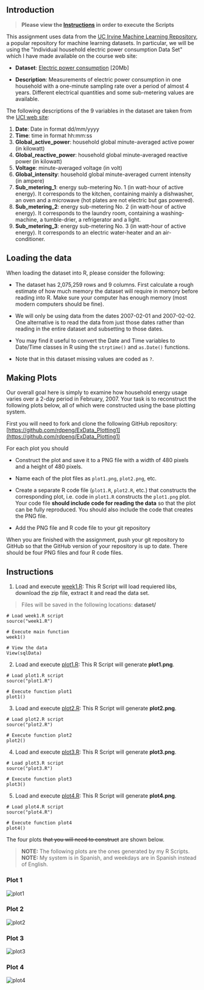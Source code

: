 ## Introduction

> **Please view the [Instructions](#instructions) in order to execute the Scripts**

This assignment uses data from
the <a href="http://archive.ics.uci.edu/ml/">UC Irvine Machine
Learning Repository</a>, a popular repository for machine learning
datasets. In particular, we will be using the "Individual household
electric power consumption Data Set" which I have made available on
the course web site:


* <b>Dataset</b>: <a href="https://d396qusza40orc.cloudfront.net/exdata%2Fdata%2Fhousehold_power_consumption.zip">Electric power consumption</a> [20Mb]

* <b>Description</b>: Measurements of electric power consumption in
one household with a one-minute sampling rate over a period of almost
4 years. Different electrical quantities and some sub-metering values
are available.


The following descriptions of the 9 variables in the dataset are taken
from
the <a href="https://archive.ics.uci.edu/ml/datasets/Individual+household+electric+power+consumption">UCI
web site</a>:

<ol>
<li><b>Date</b>: Date in format dd/mm/yyyy </li>
<li><b>Time</b>: time in format hh:mm:ss </li>
<li><b>Global_active_power</b>: household global minute-averaged active power (in kilowatt) </li>
<li><b>Global_reactive_power</b>: household global minute-averaged reactive power (in kilowatt) </li>
<li><b>Voltage</b>: minute-averaged voltage (in volt) </li>
<li><b>Global_intensity</b>: household global minute-averaged current intensity (in ampere) </li>
<li><b>Sub_metering_1</b>: energy sub-metering No. 1 (in watt-hour of active energy). It corresponds to the kitchen, containing mainly a dishwasher, an oven and a microwave (hot plates are not electric but gas powered). </li>
<li><b>Sub_metering_2</b>: energy sub-metering No. 2 (in watt-hour of active energy). It corresponds to the laundry room, containing a washing-machine, a tumble-drier, a refrigerator and a light. </li>
<li><b>Sub_metering_3</b>: energy sub-metering No. 3 (in watt-hour of active energy). It corresponds to an electric water-heater and an air-conditioner.</li>
</ol>

## Loading the data

When loading the dataset into R, please consider the following:

* The dataset has 2,075,259 rows and 9 columns. First
calculate a rough estimate of how much memory the dataset will require
in memory before reading into R. Make sure your computer has enough
memory (most modern computers should be fine).

* We will only be using data from the dates 2007-02-01 and
2007-02-02. One alternative is to read the data from just those dates
rather than reading in the entire dataset and subsetting to those
dates.

* You may find it useful to convert the Date and Time variables to
Date/Time classes in R using the `strptime()` and `as.Date()`
functions.

* Note that in this dataset missing values are coded as `?`.


## Making Plots

Our overall goal here is simply to examine how household energy usage
varies over a 2-day period in February, 2007. Your task is to
reconstruct the following plots below, all of which were constructed
using the base plotting system.

First you will need to fork and clone the following GitHub repository:
[https://github.com/rdpeng/ExData_Plotting1](https://github.com/rdpeng/ExData_Plotting1)


For each plot you should

* Construct the plot and save it to a PNG file with a width of 480
pixels and a height of 480 pixels.

* Name each of the plot files as `plot1.png`, `plot2.png`, etc.

* Create a separate R code file (`plot1.R`, `plot2.R`, etc.) that
constructs the corresponding plot, i.e. code in `plot1.R` constructs
the `plot1.png` plot. Your code file **should include code for reading
the data** so that the plot can be fully reproduced. You should also
include the code that creates the PNG file.

* Add the PNG file and R code file to your git repository

When you are finished with the assignment, push your git repository to
GitHub so that the GitHub version of your repository is up to
date. There should be four PNG files and four R code files.


## Instructions

1. Load and execute [week1.R](week1.R): This R Script will load requiered libs, download the zip file, extract it and read the data set.

> Files will be saved in the following locations: **dataset/**

````Rscript
# Load week1.R script
source("week1.R")

# Execute main function
week1()

# View the data
View(sqlData)
````

2. Load and execute [plot1.R](plot1.R): This R Script will generate **plot1.png**.
````Rscript
# Load plot1.R script
source("plot1.R")

# Execute function plot1
plot1()
````

3. Load and execute [plot2.R](plot2.R): This R Script will generate **plot2.png**.
````Rscript
# Load plot2.R script
source("plot2.R")

# Execute function plot2
plot2()
````

4. Load and execute [plot3.R](plot3.R): This R Script will generate **plot3.png**.
````Rscript
# Load plot3.R script
source("plot3.R")

# Execute function plot3
plot3()
````

5. Load and execute [plot4.R](plot4.R): This R Script will generate **plot4.png**.
````Rscript
# Load plot4.R script
source("plot4.R")

# Execute function plot4
plot4()
````

The four plots ~~that you will need to construct~~ are shown below. 

> **NOTE:** The following plots are the ones generated by my R Scripts.
> **NOTE:** My system is in Spanish, and weekdays are in Spanish instead of English.

### Plot 1

![plot1](plot1.png) 

### Plot 2

![plot2](plot2.png) 

### Plot 3

![plot3](plot3.png) 

### Plot 4

![plot4](plot4.png) 
